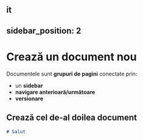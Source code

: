 it
---
sidebar_position: 2
---

# Crează un document nou

Documentele sunt **grupuri de pagini** conectate prin:

- un **sidebar**
- **navigare anterioară/următoare**
- **versionare**

## Crează cel de-al doilea document

```md title="docs/hello.md"
# Salut
```